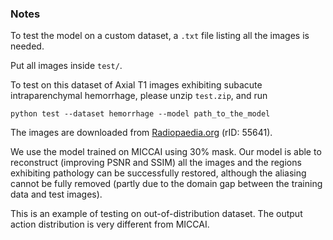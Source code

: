 ### Notes
To test the model on a custom dataset, a `.txt` file listing all the images is needed.

Put all images inside `test/`.

To test on this dataset of Axial T1 images exhibiting subacute intraparenchymal hemorrhage, please unzip `test.zip`, and run
```
python test --dataset hemorrhage --model path_to_the_model
```


The images are downloaded from 
[Radiopaedia.org](https://radiopaedia.org/cases/early-and-late-subacute-intracerebral-haemorrhage-on-mri-and-ct?lang=us) (rID: 55641).

We use the model trained on MICCAI using 30% mask.
Our model is able to reconstruct (improving PSNR and SSIM) all the images 
and the regions exhibiting pathology can be successfully restored, 
although the aliasing cannot be fully removed 
(partly due to the domain gap between the training data and test images).

This is an example of testing on out-of-distribution dataset. The output action distribution is very different from MICCAI.
